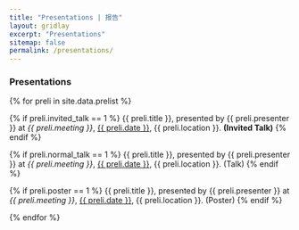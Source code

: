 ```yaml
---
title: "Presentations | 报告"
layout: gridlay
excerpt: "Presentations"
sitemap: false
permalink: /presentations/
---
```


### Presentations

{% for preli in site.data.prelist %}

  {% if preli.invited_talk == 1 %}
  {{ preli.title }}, presented by {{ preli.presenter }} at <i>{{ preli.meeting }}</i>, <u>{{ preli.date }}</u>, {{ preli.location }}. <b>(Invited Talk)</b>
  {% endif %} 

  {% if preli.normal_talk == 1 %}
  {{ preli.title }}, presented by {{ preli.presenter }} at <i>{{ preli.meeting }}</i>, <u>{{ preli.date }}</u>, {{ preli.location }}. (Talk)
  {% endif %} 

  {% if preli.poster == 1 %}
  {{ preli.title }}, presented by {{ preli.presenter }} at <i>{{ preli.meeting }}</i>, <u>{{ preli.date }}</u>, {{ preli.location }}. (Poster)
  {% endif %}   
  
{% endfor %}